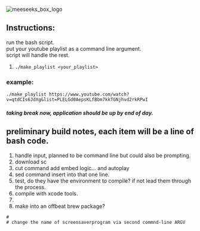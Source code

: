 ![meeseeks_box_logo](https://user-images.githubusercontent.com/11463275/34438674-7716d32a-ec76-11e7-8e53-6259e7616ed9.png)

## Instructions:
run the bash script.
<br>put your youtube playlist as a command line argument.
<br>script will handle the rest.
1) `./make_playlist <your_playlist>`

### example: 
`./make_playlist https://www.youtube.com/watch?v=qtdCIs6JdXg&list=PLELGd0AepsKLfBbm7kkTGNjhvd2rkRPwI`

#### *taking break now, application should be up by end of day.*

## preliminary build notes, each item will be a line of bash code.
1) handle input, planned to be command line but could also be prompting.
2) download sc
3) cut command add embed logic... and autoplay
4) sed command insert into that one line.
5) test, do they have the environment to compile? if not lead them through the process.
6) compile with xcode tools.
7) 
8) make into an offbeat brew package?

```
#
# change the name of screensaverprogram via second commnd-line ARGV
```

